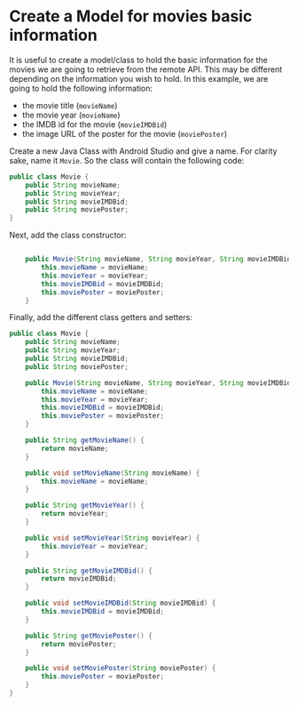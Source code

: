 # Create a Model for movies basic information
It is useful to create a model/class to hold the basic information for the movies we are going to retrieve 
from the remote API. This may be different depending on the information you wish to hold. In this example,
we are going to hold the following information:

* the movie title (`movieName`)
* the movie year (`movieName`)
* the IMDB id for the movie (`movieIMDBid`)
* the image URL of the poster for the movie (`moviePoster`)

Create a new Java Class with Android Studio and give a name. For clarity sake, name it `Movie`. So the class 
will contain the following code:

```java
public class Movie {
    public String movieName;
    public String movieYear;
    public String movieIMDBid;
    public String moviePoster;
}
```

Next, add the class constructor:

```java

    public Movie(String movieName, String movieYear, String movieIMDBid, String moviePoster) {
        this.movieName = movieName;
        this.movieYear = movieYear;
        this.movieIMDBid = movieIMDBid;
        this.moviePoster = moviePoster;
    }

```

Finally, add the different class getters and setters:

```java
public class Movie {
    public String movieName;
    public String movieYear;
    public String movieIMDBid;
    public String moviePoster;

    public Movie(String movieName, String movieYear, String movieIMDBid, String moviePoster) {
        this.movieName = movieName;
        this.movieYear = movieYear;
        this.movieIMDBid = movieIMDBid;
        this.moviePoster = moviePoster;
    }

    public String getMovieName() {
        return movieName;
    }

    public void setMovieName(String movieName) {
        this.movieName = movieName;
    }

    public String getMovieYear() {
        return movieYear;
    }

    public void setMovieYear(String movieYear) {
        this.movieYear = movieYear;
    }

    public String getMovieIMDBid() {
        return movieIMDBid;
    }

    public void setMovieIMDBid(String movieIMDBid) {
        this.movieIMDBid = movieIMDBid;
    }

    public String getMoviePoster() {
        return moviePoster;
    }

    public void setMoviePoster(String moviePoster) {
        this.moviePoster = moviePoster;
    }
}
```
